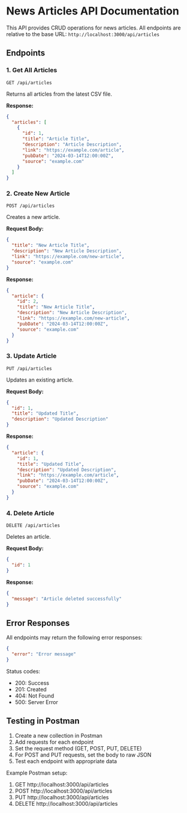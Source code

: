 # News Articles API Documentation

This API provides CRUD operations for news articles. All endpoints are relative to the base URL: `http://localhost:3000/api/articles`

## Endpoints

### 1. Get All Articles
```http
GET /api/articles
```
Returns all articles from the latest CSV file.

**Response:**
```json
{
  "articles": [
    {
      "id": 1,
      "title": "Article Title",
      "description": "Article Description",
      "link": "https://example.com/article",
      "pubDate": "2024-03-14T12:00:00Z",
      "source": "example.com"
    }
  ]
}
```

### 2. Create New Article
```http
POST /api/articles
```
Creates a new article.

**Request Body:**
```json
{
  "title": "New Article Title",
  "description": "New Article Description",
  "link": "https://example.com/new-article",
  "source": "example.com"
}
```

**Response:**
```json
{
  "article": {
    "id": 2,
    "title": "New Article Title",
    "description": "New Article Description",
    "link": "https://example.com/new-article",
    "pubDate": "2024-03-14T12:00:00Z",
    "source": "example.com"
  }
}
```

### 3. Update Article
```http
PUT /api/articles
```
Updates an existing article.

**Request Body:**
```json
{
  "id": 1,
  "title": "Updated Title",
  "description": "Updated Description"
}
```

**Response:**
```json
{
  "article": {
    "id": 1,
    "title": "Updated Title",
    "description": "Updated Description",
    "link": "https://example.com/article",
    "pubDate": "2024-03-14T12:00:00Z",
    "source": "example.com"
  }
}
```

### 4. Delete Article
```http
DELETE /api/articles
```
Deletes an article.

**Request Body:**
```json
{
  "id": 1
}
```

**Response:**
```json
{
  "message": "Article deleted successfully"
}
```

## Error Responses

All endpoints may return the following error responses:

```json
{
  "error": "Error message"
}
```

Status codes:
- 200: Success
- 201: Created
- 404: Not Found
- 500: Server Error

## Testing in Postman

1. Create a new collection in Postman
2. Add requests for each endpoint
3. Set the request method (GET, POST, PUT, DELETE)
4. For POST and PUT requests, set the body to raw JSON
5. Test each endpoint with appropriate data

Example Postman setup:
1. GET http://localhost:3000/api/articles
2. POST http://localhost:3000/api/articles
3. PUT http://localhost:3000/api/articles
4. DELETE http://localhost:3000/api/articles 